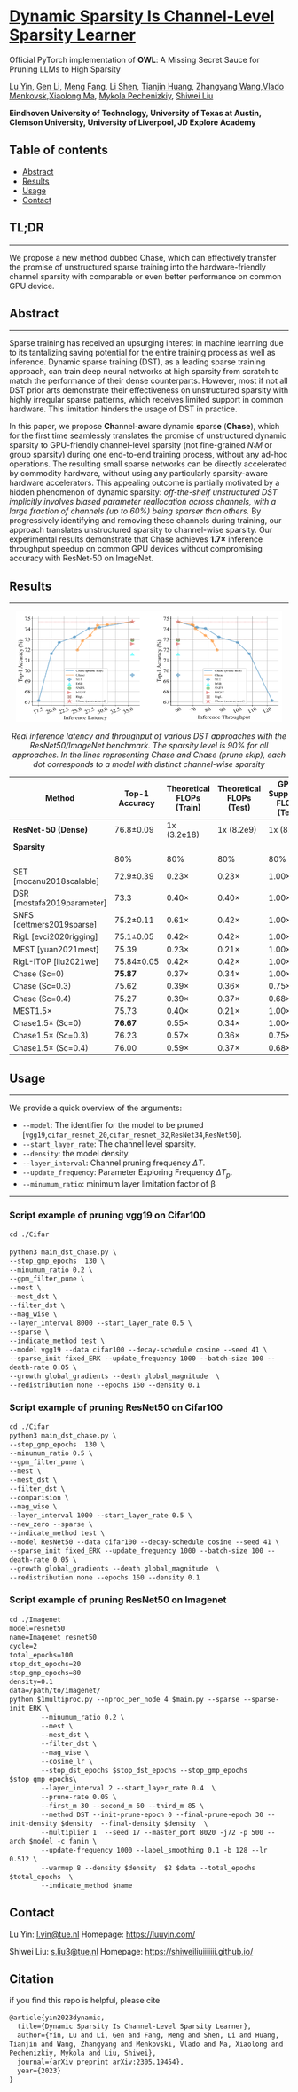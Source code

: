 #  [Dynamic Sparsity Is Channel-Level Sparsity Learner](https://arxiv.org/pdf/2305.19454.pdf)

Official PyTorch implementation of  **OWL**: A Missing Secret Sauce for Pruning LLMs to High Sparsity

[Lu Yin](https://luuyin.com//), [Gen Li](https://scholar.google.com/citations?user=4nzCXV8AAAAJ), [Meng Fang](https://mengf1.github.io/), [Li Shen](https://scholar.google.com/citations?user=yVhgENIAAAAJ), [Tianjin Huang](https://tienjinhuang.github.io/),  [Zhangyang Wang](https://vita-group.github.io/),[Vlado Menkovsk](https://www.tue.nl/en/research/researchers/vlado-menkovski),[Xiaolong Ma](https://xiaolongma2016.com/),  [Mykola Pechenizkiy](https://www.tue.nl/en/research/researchers/mykola-pechenizkiy), [Shiwei Liu](https://shiweiliuiiiiiii.github.io/)

**Eindhoven University of Technology, University of Texas at Austin, Clemson University, University of Liverpool, JD Explore Academy**





## Table of contents

* [Abstract](#abstract)
* [Results](#Results)
* [Usage](#Usage)
* [Contact](#contact)

## TL;DR
--- 
We propose a new method dubbed Chase, which can effectively transfer the promise of unstructured sparse training into the hardware-friendly channel sparsity with comparable or even better performance on common GPU device.


## Abstract
--- 
Sparse training has received an upsurging interest in machine learning due to its tantalizing saving potential for the entire training process as well as inference. Dynamic sparse training (DST), as a leading sparse training approach, can train deep neural networks at high sparsity from scratch to match the performance of their dense counterparts. However, most if not all DST prior arts demonstrate their effectiveness on unstructured sparsity with highly irregular sparse patterns, which receives limited support in common hardware. This limitation hinders the usage of DST in practice.

In this paper, we propose **Ch**annel-**a**ware dynamic **s**pars**e** (**Chase**), which for the first time seamlessly translates the promise of unstructured dynamic sparsity to GPU-friendly channel-level sparsity (not fine-grained *N:M* or group sparsity) during one end-to-end training process, without any ad-hoc operations. The resulting small sparse networks can be directly accelerated by commodity hardware, without using any particularly sparsity-aware hardware accelerators. This appealing outcome is partially motivated by a hidden phenomenon of dynamic sparsity: *off-the-shelf unstructured DST implicitly involves biased parameter reallocation across channels, with a large fraction of channels (up to 60%) being sparser than others.* By progressively identifying and removing these channels during training, our approach translates unstructured sparsity to channel-wise sparsity.  Our experimental results demonstrate that Chase achieves **1.7×** inference throughput speedup on common GPU devices without compromising accuracy with ResNet-50 on ImageNet.



## Results 
--- 

<p align="center">
<img src="./Images/ImageNet_inference.png" width="480" height="200">
</p>

<p style="text-align: center;"><i>Real inference latency and throughput of various DST approaches with the ResNet50/ImageNet benchmark. The sparsity level is 90% for all approaches. In the lines representing Chase and Chase (prune skip), each dot corresponds to a model with distinct channel-wise sparsity</i></p>


| Method                              | Top-1 Accuracy | Theoretical FLOPs (Train) | Theoretical FLOPs (Test) | GPU-Supported FLOPs (Test) | TOP-1 Accuracy | Theoretical FLOPs (Train) | Theoretical FLOPs (Test) | GPU-Supported FLOPs (Test) |
|-------------------------------------|----------------|---------------------------|--------------------------|-----------------------------|----------------|---------------------------|--------------------------|-----------------------------|
| **ResNet-50 (Dense)**               | 76.8±0.09      | 1x (3.2e18)               | 1x (8.2e9)                | 1x (8.2e9)                  | 76.8±0.09      | 1x (3.2e18)               | 1x (8.2e9)                | 1x (8.2e9)                  |
| **Sparsity**                        |                |                           |                          |                             |                |                           |                          |                             |
|                                     | 80%            | 80%                       | 80%                      | 80%                         | 90%            | 90%                       | 90%                      | 90%                         |
| SET [mocanu2018scalable]            | 72.9±0.39      | 0.23×                     | 0.23×                    | 1.00×                       | 69.6±0.23      | 0.10×                     | 0.10×                    | 1.00×                       |
| DSR [mostafa2019parameter]          | 73.3           | 0.40×                     | 0.40×                    | 1.00×                       | 71.6           | 0.30×                     | 0.30×                    | 1.00×                       |
| SNFS [dettmers2019sparse]           | 75.2±0.11      | 0.61×                     | 0.42×                    | 1.00×                       | 72.9±0.06      | 0.50×                     | 0.24×                    | 1.00×                       |
| RigL [evci2020rigging]              | 75.1±0.05      | 0.42×                     | 0.42×                    | 1.00×                       | 73.0±0.04      | 0.25×                     | 0.24×                    | 1.00×                       |
| MEST [yuan2021mest]                 | 75.39          | 0.23×                     | 0.21×                    | 1.00×                       | 72.58          | 0.12×                     | 0.11×                    | 1.00×                       |
| RigL-ITOP [liu2021we]               | 75.84±0.05     | 0.42×                     | 0.42×                    | 1.00×                       | 73.82±0.08     | 0.25×                     | 0.24×                    | 1.00×                       |
| Chase (Sc=0)                       | **75.87**      | 0.37×                     | 0.34×                    | 1.00×                       | **74.70**      | 0.24×                     | 0.21×                    | 1.00×                       |
| Chase (Sc=0.3)                     | 75.62          | 0.39×                     | 0.36×                    | 0.75×                       | 74.35          | 0.25×                     | 0.22×                    | 0.74×                       |
| Chase (Sc=0.4)                     | 75.27          | 0.39×                     | 0.37×                    | 0.68×                       | 74.03          | 0.26×                     | 0.23×                    | 0.67×                       |
| MEST1.5×                           | 75.73          | 0.40×                     | 0.21×                    | 1.00×                       | 75.00          | 0.20×                     | 0.11×                    | 1.00×                       |
| Chase1.5× (Sc=0)                   | **76.67**      | 0.55×                     | 0.34×                    | 1.00×                       | **75.77**      | 0.36×                     | 0.21×                    | 1.00×                       |
| Chase1.5× (Sc=0.3)                 | 76.23          | 0.57×                     | 0.36×                    | 0.75×                       | 75.20          | 0.37×                     | 0.22×                    | 0.74×                       |
| Chase1.5× (Sc=0.4)                 | 76.00          | 0.59×                     | 0.37×                    | 0.68×                       | 74.87          | 0.38×                     | 0.23×                    | 0.67×                       |








## Usage

--- 
We provide a quick overview of the arguments:  
- `--model`: The identifier for the  model to be pruned [`vgg19`,`cifar_resnet_20`,`cifar_resnet_32`,`ResNet34`,`ResNet50`].
- `--start_layer_rate`: The channel level sparsity.
- `--density`: the model density.
- `--layer_interval`: Channel pruning frequency $\Delta T$.
- `--update_frequency`: Parameter Exploring Frequency $\Delta T_p$.
- `--minumum_ratio`: minimum layer limitation factor of &beta;





--- 
### Script example of pruning vgg19 on Cifar100 

```
cd ./Cifar

python3 main_dst_chase.py \
--stop_gmp_epochs  130 \
--minumum_ratio 0.2 \
--gpm_filter_pune \
--mest \
--mest_dst \
--filter_dst \
--mag_wise \
--layer_interval 8000 --start_layer_rate 0.5 \
--sparse \
--indicate_method test \
--model vgg19 --data cifar100 --decay-schedule cosine --seed 41 \
--sparse_init fixed_ERK --update_frequency 1000 --batch-size 100 --death-rate 0.05 \
--growth global_gradients --death global_magnitude  \
--redistribution none --epochs 160 --density 0.1 
```


### Script example of pruning ResNet50 on Cifar100 
```
cd ./Cifar
python3 main_dst_chase.py \
--stop_gmp_epochs  130 \
--minumum_ratio 0.5 \
--gpm_filter_pune \
--mest \
--mest_dst \
--filter_dst \
--comparision \
--mag_wise \
--layer_interval 1000 --start_layer_rate 0.5 \
--new_zero --sparse \
--indicate_method test \
--model ResNet50 --data cifar100 --decay-schedule cosine --seed 41 \
--sparse_init fixed_ERK --update_frequency 1000 --batch-size 100 --death-rate 0.05 \
--growth global_gradients --death global_magnitude  \
--redistribution none --epochs 160 --density 0.1 
```

### Script example of pruning ResNet50 on Imagenet 

```
cd ./Imagenet
model=resnet50
name=Imagenet_resnet50
cycle=2
total_epochs=100
stop_dst_epochs=20
stop_gmp_epochs=80
density=0.1
data=/path/to/imagenet/
python $1multiproc.py --nproc_per_node 4 $main.py --sparse --sparse-init ERK \
        --minumum_ratio 0.2 \
        --mest \
        --mest_dst \
        --filter_dst \
        --mag_wise \
        --cosine_lr \
        --stop_dst_epochs $stop_dst_epochs --stop_gmp_epochs $stop_gmp_epochs\
        --layer_interval 2 --start_layer_rate 0.4  \
        --prune-rate 0.05 \
        --first_m 30 --second_m 60 --third_m 85 \
        --method DST --init-prune-epoch 0 --final-prune-epoch 30 --init-density $density  --final-density $density  \
        --multiplier 1  --seed 17 --master_port 8020 -j72 -p 500 --arch $model -c fanin \
        --update-frequency 1000 --label_smoothing 0.1 -b 128 --lr 0.512 \
        --warmup 8 --density $density  $2 $data --total_epochs $total_epochs  \
        --indicate_method $name 
```

## Contact

Lu Yin: l.yin@tue.nl Homepage: https://luuyin.com/

Shiwei Liu: s.liu3@tue.nl Homepage: https://shiweiliuiiiiiii.github.io/





## Citation
if you find this repo is helpful, please cite

```
@article{yin2023dynamic,
  title={Dynamic Sparsity Is Channel-Level Sparsity Learner},
  author={Yin, Lu and Li, Gen and Fang, Meng and Shen, Li and Huang, Tianjin and Wang, Zhangyang and Menkovski, Vlado and Ma, Xiaolong and Pechenizkiy, Mykola and Liu, Shiwei},
  journal={arXiv preprint arXiv:2305.19454},
  year={2023}
}
```